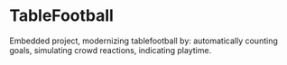 # TableFootball
Embedded project, modernizing tablefootball by: automatically counting goals, simulating crowd reactions, indicating playtime.

